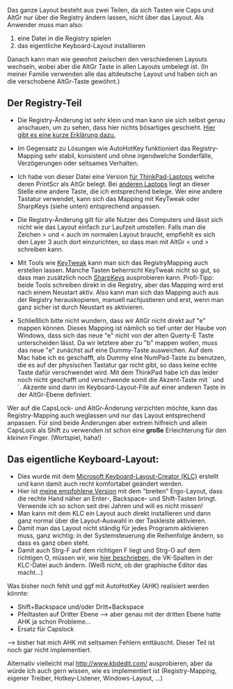 
Das ganze Layout besteht aus zwei Teilen, da sich Tasten wie Caps und AltGr nur über die Registry ändern lassen, nicht über das Layout. Als Anwender muss man also:
 1. eine Datei in die Registry spielen 
 2. das eigentliche Keyboard-Layout installieren

Danach kann man wie gewohnt zwischen den verschiedenen Layouts wechseln, wobei aber die AltGr Taste in allen Layouts umbelegt ist. (In meiner Familie verwenden alle das altdeutsche Layout und haben sich an die verschobene AltGr-Taste gewöhnt.)
 
## Der Registry-Teil
 - Die Registry-Änderung ist sehr klein und man kann sie sich selbst genau anschauen, um zu sehen, dass hier nichts bösartiges geschieht. [Hier gibt es eine kurze Erklärung dazu.](registry-mappings/registry_mapping_codes.txt)
 
 - Im Gegensatz zu Lösungen wie AutoHotKey funktioniert das Registry-Mapping sehr stabil, konsistent und ohne irgendwelche Sonderfälle, Verzögerungen oder seltsames Verhalten.
 
 - Ich habe von dieser Datei eine Version [für ThinkPad-Laptops](registry-mappings/Daumen_E_Thinkpad.reg) welche deren PrintScr als AltGr belegt. Bei [anderen Laptops](registry-mappings/Daumen_E_Laptop.reg) liegt an dieser Stelle eine andere Taste, die ich entsprechend belege. Wer eine andere Tastatur verwendet, kann sich das Mapping mit KeyTweak oder SharpKeys (siehe unten) entsprechend anpassen.
 
 - Die Registry-Änderung gilt für alle Nutzer des Computers und lässt sich nicht wie das Layout einfach zur Laufzeit umstellen. Falls man die Zeichen > und < auch im normalen Layout braucht, empfiehlt es sich den Layer 3 auch dort einzurichten, so dass man mit AltGr < und > schreiben kann.
 
 - Mit Tools wie [KeyTweak](http://www.chip.de/downloads/KeyTweak_33814993.html) kann man sich das RegistryMapping auch erstellen lassen. Manche Tasten beherrscht KeyTweak nicht so gut, so dass man zusätzlich noch [SharpKeys](http://www.chip.de/downloads/SharpKeys_63365483.html) ausprobieren kann. Profi-Tipp: beide Tools schreiben direkt in die Registry, aber das Mapping wird erst nach einem Neustart aktiv. Also kann man sich das Mapping auch aus der Registry herauskopieren, manuell nachjustieren und erst, wenn man ganz sicher ist durch Neustart es aktivieren.
 - Schließlich bitte nicht wundern, dass wir AltGr nicht direkt auf "e" mappen können. Dieses Mapping ist nämlich so tief unter der Haube von Windows, dass sich das neue "e" nicht von der alten Querty-E Taste unterscheiden lässt. Da wir letztere aber zu "b" mappen wollen, muss das neue "e" zunächst auf eine Dummy-Taste ausweichen. Auf dem Mac habe ich es geschafft, als Dummy eine NumPad-Taste zu benutzen, die es auf der physischen Tastatur gar nicht gibt, so dass keine echte Taste dafür verschwendet wird. Mit dem ThinkPad habe ich das leider noch nicht geschafft und verschwende somit die Akzent-Taste mit ´ und `. Akzente sind dann im Keyboard-Layout-File auf einer anderen Taste in der AltGr-Ebene definiert.

Wer auf die CapsLock- und AltGr-Änderung verzichten möchte, kann das Registry-Mapping auch weglassen und nur das Layout entsprechend anpassen. Für sind beide Änderungen aber extrem hilfreich und allein CapsLock als Shift zu verwenden ist schon eine **große** Erleichterung für den _kleinen_ Finger. (Wortspiel, haha!)

## Das eigentliche Keyboard-Layout:
 - Dies wurde mit dem [Microsoft Keyboard-Layout-Creator (KLC)](https://msdn.microsoft.com/en-us/globalization/keyboardlayouts.aspx) erstellt und kann damit auch recht komfortabel geändert werden.
 - Hier ist [meine empfohlene Version](KLC/leicht-breit.klc) mit dem "breiten" Ergo-Layout, dass die rechte Hand näher an Enter-, Backspace- und Shift-Tasten bringt. Verwende ich so schon seit drei Jahren und will es nicht missen!
 - Man kann mit dem KLC ein Layout auch direkt installieren und dann ganz normal über die Layout-Auswahl in der Taskleiste aktivieren.
 - Damit man das Layout nicht ständig für jedes Programm aktivieren muss, ganz wichtig: in der Systemsteuerung die Reihenfolge ändern, so dass es ganz oben steht.
 - Damit auch Strg-F auf dem richtigen F liegt und Strg-O auf dem richtigen O, müssen wir, wie [hier beschrieben]( https://www.zybuluo.com/torresdyl/note/774240), die VK-Spalten in der KLC-Datei auch ändern. (Weiß nicht, ob der graphische Editor das macht...)

Was bisher noch fehlt und ggf mit AutoHotKey (AHK) realisiert werden könnte:
 - Shift+Backspace und/oder Dritt+Backspace
 - Pfeiltasten auf Dritter Ebene  -->  aber genau mit der dritten Ebene hatte AHK ja schon Probleme...
 - Ersatz für Capslock
 
--> bisher hat mich AHK mit seltsamen Fehlern enttäuscht. Dieser Teil ist noch gar nicht implementiert.


Alternativ vielleicht mal http://www.kbdedit.com/ ausprobieren, aber da würde ich auch gern wissen, wie es implementiert ist (Registry-Mapping, eigener Treiber, Hotkey-Listener, Windows-Layout, ...) 
